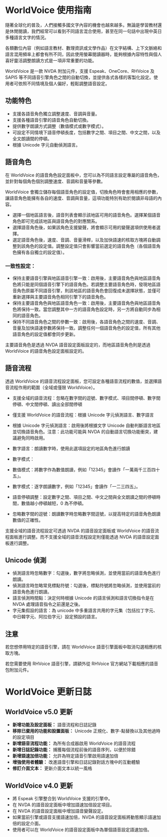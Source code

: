 # WorldVoice 使用指南

隨著全球化的普及，人們接觸多國文字內容的機會也越來越多。無論是學習教材還是休閒閱讀，我們經常可以看到不同語言混合使用，甚至在同一句話中出現中英日多種語言文字的情況。

各類數位內容（例如語言教材、數理資訊或文學作品）在文字結構、上下文脈絡和語言混用頻率上都會有所不同，因此使用螢幕閱讀器時，能夠根據內容特性與個人喜好靈活調整朗讀方式是一項非常重要的功能。

WorldVoice 是一款 NVDA 附加元件，支援 Espeak、OneCore、RHVoice 及 SAPI5 等不同語音引擎角色之間的自動切換，並提供各式各樣的客製化設定。使用者可依照不同情境及個人偏好，輕鬆調整語音設定。

## 功能特色

* 支援各語音角色獨立調整速度、音調與音量。
* 支援各種語音引擎的語音角色自動切換。
* 提供數字朗讀方式調整（數值模式或數字模式）。
* 可設定不同情境下語音停頓長度，包括數字之間、項目之間、中文之間，以及全文朗讀間的停頓。
* 根據 Unicode 字元自動偵測語言。

## 語音角色

在 WorldVoice 的語音角色設定面板中，您可以為不同語言設定專屬的語音角色，並針對每個角色個別調整速度、音調和音量等參數。

WorldVoice 會獨立儲存每個語音角色的設定值，切換角色時會套用相應的參數，讓語音角色能擁有各自的速度、音調與音量，這項功能特別有助於閱讀非母語的內容。

* 選擇一個地區語言後，語音列表會顯示該地區可用的語音角色。選擇某個語音角色即可完成該地區與語音角色的對應關系。
* 選擇語音角色後，如果該角色支援變聲，將會顯示可用的變聲選項供使用者選擇。
* 選定語音角色後，速度、音調、音量滑桿，以及加快語速的核取方塊將自動調整到該角色的設定值。調整設定值只會影響當前選定的語音角色（各個語音角色擁有各自獨立的設定值）。

### 一致性設定：

* 保持主要語音引擎與地區語音引擎一致：啟用後，主要語音角色與地區語音角色將只能是同個語音引擎下的語音角色。若調整主要語音角色時，發現地區語音角色原屬不同語音引擎，則該地區的語音角色會回復成未選擇狀態，並僅可重新選擇與主要語音角色相同引擎下的語音角色。
* 保持主要語音角色與地區語音角色一致：啟用後，主要語音角色與地區語音角色將保持一致。當您調整其中一方的語音角色設定時，另一方將自動同步為相同的語音角色。
* 保持不同語音角色之間的參數一致：啟用後，各語音角色之間的速度、音調、音量及加快語速參數將保持一致。調整任何一個語音角色的設定值，所有其他語音角色的設定值都會同步更新。

主要語音角色是透過 NVDA 語音設定面板設定的，而地區語音角色則是透過 WorldVoice 的語音角色設定面板設定的。

## 語音流程

透過 WorldVoice 的語音流程設定面板，您可設定各種語音流程的數值，並選擇語音流程作用的範圍（全域或僅限 WorldVoice）。

* 支援全域的語音流程：忽略在數字間的逗號、數字模式、項目間停頓、數字間停頓、中文間停頓、讀出全部間停頓
* 僅支援 WorldVoice 的語音流程：根據 Unicode 字元偵測語言、數字語言

* 根據 Unicode 字元偵測語言：啟用後將根據文字 Unicode 自動判斷語言地區並切換語音角色。注意：此功能可能與 NVDA 的自動語言切換功能衝突，建議避免同時啟用。
* 數字語言：朗讀數字時，使用此選項設定的地區角色進行朗讀
* 數字模式：
 * 數值模式：將數字作為數值朗讀，例如「12345」會讀作「一萬兩千三百四十五」。
 * 數字模式：逐字朗讀數字，例如「12345」會讀作「一二三四五」。
* 語音停頓調整：設定數字之間、項目之間、中文之間與全文朗讀之間的停頓時間，數值越小停頓越短，0 為不停頓。
* 忽略數字間的逗號：朗讀數字時忽略數字間逗號，以提高特定的語音角色朗讀數值的正確性。

支援全域的語音流程設定可透過 NVDA 的語音設定面板或 WorldVoice 的語音流程面板進行調整。而不支援全域的語音流程設定則僅能透過 NVDA 的語音設定面板進行調整。

## Unicode 偵測

* 偵測語言時忽略數字：勾選後，數字將忽略偵測，並使用當前的語音角色進行朗讀。
* 偵測語言時忽略常見標點符號：勾選後，標點符號將忽略偵測，並使用當前的語音角色進行朗讀。
* 語言偵測時間點：決定何時根據 Unicode 的語言偵測和語言切換指令是在 NVDA 處理語音指令之前還是之後。
* 字元集假設的語言：為 unicode 中多重語言共用的字元集（包括拉丁字元、中日韓字元、阿拉伯字元）設定預設的語言。

## 注意

若您想停用特定的語音引擎，請在 WorldVoice 語音引擎面板中取消勾選相應的核取方塊。

若您需要使用 RHVoice 語音引擎，請額外從 RHVoice 官方網站下載相應的語音包附加元件。

# WorldVoice 更新日誌

## WorldVoice v5.0 更新

*   **新增功能及設定面板：** 語音流程和日誌記錄
*   **移除已棄用的功能和設置面板：** Unicode 正規化、數字-點替換以及其他過時的設定項目
*   **新增語音流程功能：** 為所有合成器啟用 WorldVoice 的語音流程
*   **新增日誌記錄功能：** 捕獲每個流程前後的語音序列，以便於除錯
*   **新增語速加倍功能：** 允許為特定語音引擎啟用語速加倍
*   **增強使用者體驗：** 改進語音引擎和日誌記錄對話方塊中的互動體驗
*   **修訂介面文本：** 更新介面文本以統一風格

## WorldVoice v4.0 更新

*   將 Espeak 引擎整合到 WorldVoice 支援的引擎中。
*   在 NVDA 的語音設定面板中增加語速加倍設定項目。
*   在 NVDA 的語音設定面板中增加語音變聲設定。
*   如果當前引擎或語音支援語速加倍，NVDA 的語音設定面板將動態顯示語速加倍的設定介面。
*   使用者可以在 WorldVoice 的語音設定面板中為單個語音設定語速加倍。
